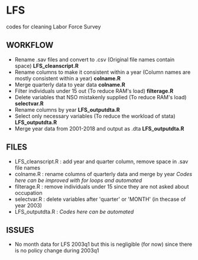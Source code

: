 # LFS
codes for cleaning Labor Force Survey

## WORKFLOW
- Rename .sav files and convert to .csv (Original file names contain space) **LFS_cleanscript.R**
- Rename columns to make it consistent within a year (Column names are mostly consistent within a year) **colname.R**
- Merge quarterly data to year data **colname.R**
- Filter individuals under 15 out (To reduce RAM's load) **filterage.R**
- Delete variables that NSO mistakenly supplied (To reduce RAM's load) **selectvar.R**
- Rename columns by year **LFS_outputdta.R**
- Select only necessary variables (To reduce the workload of stata) **LFS_outputdta.R**
- Merge year data from 2001-2018 and output as .dta **LFS_outputdta.R**

## FILES
- LFS_cleanscript.R : add year and quarter column, remove space in .sav file names
- colname.R : rename columns of quarterly data and merge by year *Codes here can be improved with for loops and automated*
- filterage.R : remove individuals under 15 since they are not asked about occupation
- selectvar.R : delete variables after 'quarter' or 'MONTH' (in thecase of year 2003)
- LFS_outputdta.R : *Codes here can be automated*

## ISSUES
- No month data for LFS 2003q1 but this is negligible (for now) since there is no policy change during 2003q1
